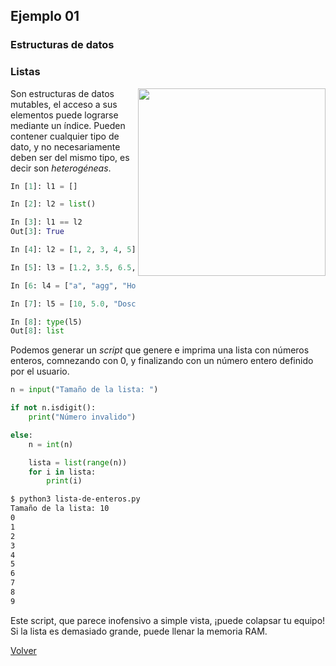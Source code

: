 ## Ejemplo 01

### Estructuras de datos

### Listas

<img src="https://media.giphy.com/media/B7o99rIuystY4/giphy.gif" align="right" width="300" height="300">

Son estructuras de datos mutables, el acceso a sus elementos puede lograrse mediante un índice. Pueden contener cualquier tipo de dato, y no necesariamente deben ser del mismo tipo, es decir son *heterogéneas*.

```python 
In [1]: l1 = []

In [2]: l2 = list()

In [3]: l1 == l2
Out[3]: True

In [4]: l2 = [1, 2, 3, 4, 5]

In [5]: l3 = [1.2, 3.5, 6.5, 0.7, 4.6]

In [6: l4 = ["a", "agg", "Hola Lista"]

In [7]: l5 = [10, 5.0, "Doscientos"]

In [8]: type(l5)
Out[8]: list
```

Podemos generar un *script* que genere e imprima una lista con números enteros, comnezando con 0, y finalizando con un número entero definido por el usuario.

```python
n = input("Tamaño de la lista: ")

if not n.isdigit():
    print("Número invalido")

else:
    n = int(n)

    lista = list(range(n))
    for i in lista:
        print(i)
```        

```bash
$ python3 lista-de-enteros.py
Tamaño de la lista: 10
0
1
2
3
4
5
6
7
8
9
```

Este script, que parece inofensivo a simple vista, ¡puede colapsar tu equipo! Si la lista es demasiado grande, puede llenar la memoria RAM.

[Volver](../readme.md)
